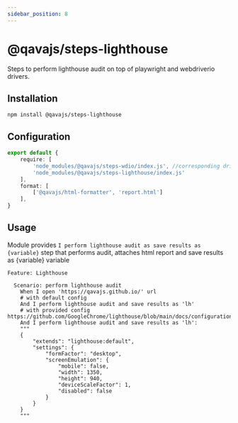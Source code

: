 ```yaml
---
sidebar_position: 8
---
```


# @qavajs/steps-lighthouse 
Steps to perform lighthouse audit on top of playwright and webdriverio drivers.

## Installation
```
npm install @qavajs/steps-lighthouse
```

## Configuration
```typescript
export default {
    require: [
        'node_modules/@qavajs/steps-wdio/index.js', //corresponding driver library should be imported first
        'node_modules/@qavajs/steps-lighthouse/index.js'
    ],
    format: [
        ['@qavajs/html-formatter', 'report.html']
    ],
}
```

## Usage
Module provides `I perform lighthouse audit as save results as {variable}`
step that performs audit, attaches html report and save results as \{variable} variable

```gherkin
Feature: Lighthouse

  Scenario: perform lighthouse audit
    When I open 'https://qavajs.github.io/' url
    # with default config
    And I perform lighthouse audit and save results as 'lh'
    # with provided config https://github.com/GoogleChrome/lighthouse/blob/main/docs/configuration.md
    And I perform lighthouse audit and save results as 'lh':
    """
    {
        "extends": "lighthouse:default",
        "settings": {
            "formFactor": "desktop",
            "screenEmulation": {
                "mobile": false,
                "width": 1350,
                "height": 940,
                "deviceScaleFactor": 1,
                "disabled": false
            }
        }
    }
    """
```
